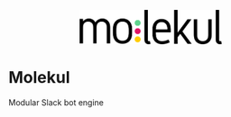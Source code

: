 <p align="center">
  <img src="https://raw.githubusercontent.com/stojanovic/molekul/master/molekul.png" width=50%>
</p>

# Molekul
Modular Slack bot engine
